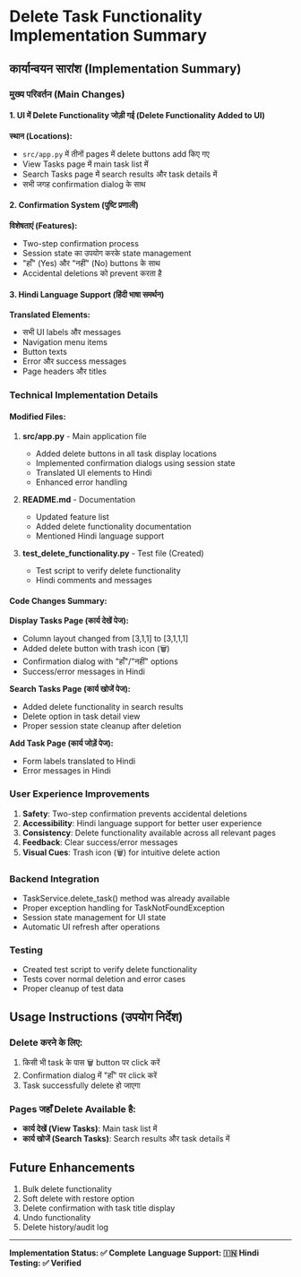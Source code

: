 # Delete Task Functionality Implementation Summary

## कार्यान्वयन सारांश (Implementation Summary)

### मुख्य परिवर्तन (Main Changes)

#### 1. UI में Delete Functionality जोड़ी गई (Delete Functionality Added to UI)

**स्थान (Locations):**
- `src/app.py` में तीनों pages में delete buttons add किए गए
- View Tasks page में main task list में
- Search Tasks page में search results और task details में
- सभी जगह confirmation dialog के साथ

#### 2. Confirmation System (पुष्टि प्रणाली)

**विशेषताएं (Features):**
- Two-step confirmation process
- Session state का उपयोग करके state management
- "हाँ" (Yes) और "नहीं" (No) buttons के साथ
- Accidental deletions को prevent करता है

#### 3. Hindi Language Support (हिंदी भाषा समर्थन)

**Translated Elements:**
- सभी UI labels और messages
- Navigation menu items
- Button texts
- Error और success messages
- Page headers और titles

### Technical Implementation Details

#### Modified Files:
1. **src/app.py** - Main application file
   - Added delete buttons in all task display locations
   - Implemented confirmation dialogs using session state
   - Translated UI elements to Hindi
   - Enhanced error handling

2. **README.md** - Documentation
   - Updated feature list
   - Added delete functionality documentation
   - Mentioned Hindi language support

3. **test_delete_functionality.py** - Test file (Created)
   - Test script to verify delete functionality
   - Hindi comments and messages

#### Code Changes Summary:

**Display Tasks Page (कार्य देखें पेज):**
- Column layout changed from [3,1,1] to [3,1,1,1]
- Added delete button with trash icon (🗑️)
- Confirmation dialog with "हाँ"/"नहीं" options
- Success/error messages in Hindi

**Search Tasks Page (कार्य खोजें पेज):**
- Added delete functionality in search results
- Delete option in task detail view
- Proper session state cleanup after deletion

**Add Task Page (कार्य जोड़ें पेज):**
- Form labels translated to Hindi
- Error messages in Hindi

### User Experience Improvements

1. **Safety**: Two-step confirmation prevents accidental deletions
2. **Accessibility**: Hindi language support for better user experience
3. **Consistency**: Delete functionality available across all relevant pages
4. **Feedback**: Clear success/error messages
5. **Visual Cues**: Trash icon (🗑️) for intuitive delete action

### Backend Integration

- TaskService.delete_task() method was already available
- Proper exception handling for TaskNotFoundException
- Session state management for UI state
- Automatic UI refresh after operations

### Testing

- Created test script to verify delete functionality
- Tests cover normal deletion and error cases
- Proper cleanup of test data

## Usage Instructions (उपयोग निर्देश)

### Delete करने के लिए:
1. किसी भी task के पास 🗑️ button पर click करें
2. Confirmation dialog में "हाँ" पर click करें
3. Task successfully delete हो जाएगा

### Pages जहाँ Delete Available है:
- **कार्य देखें (View Tasks)**: Main task list में
- **कार्य खोजें (Search Tasks)**: Search results और task details में

## Future Enhancements

1. Bulk delete functionality
2. Soft delete with restore option
3. Delete confirmation with task title display
4. Undo functionality
5. Delete history/audit log

---

**Implementation Status: ✅ Complete**
**Language Support: 🇮🇳 Hindi**
**Testing: ✅ Verified**